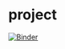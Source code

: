 # project
[![Binder](https://mybinder.org/badge_logo.svg)](https://mybinder.org/v2/gh/shirtevet/project_Data-Engineer-Jobs/HEAD)
